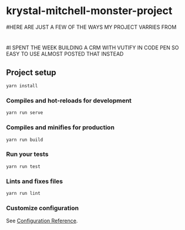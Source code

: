 # krystal-mitchell-monster-project

#HERE ARE JUST A FEW OF THE WAYS MY PROJECT VARRIES FROM 

#

#

#

#


#I SPENT THE WEEK BUILDING A CRM WITH VUTIFY IN CODE PEN SO EASY TO USE ALMOST POSTED THAT INSTEAD


## Project setup
```
yarn install
```

### Compiles and hot-reloads for development
```
yarn run serve
```

### Compiles and minifies for production
```
yarn run build
```

### Run your tests
```
yarn run test
```

### Lints and fixes files
```
yarn run lint
```

### Customize configuration
See [Configuration Reference](https://cli.vuejs.org/config/).
